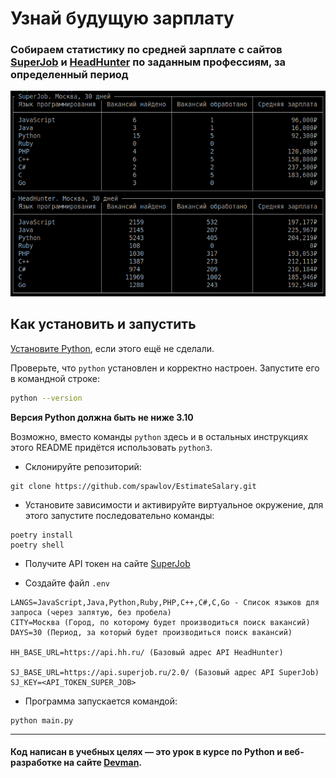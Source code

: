 # Узнай будущую зарплату

### Собираем статистику по средней зарплате с сайтов [SuperJob](https://www.superjob.ru/) и [HeadHunter](https://hh.ru) по заданным профессиям, за определенный период

![CaptureImage](img/capture.png)

## Как установить и запустить

[Установите Python](https://www.python.org/), если этого ещё не сделали.

Проверьте, что `python` установлен и корректно настроен. Запустите его в командной строке:
```sh
python --version
```
**Версия Python должна быть не ниже 3.10** 

Возможно, вместо команды `python` здесь и в остальных инструкциях этого README придётся использовать `python3`. 

- Склонируйте репозиторий:
```shell
git clone https://github.com/spawlov/EstimateSalary.git
```

- Установите зависимости и активируйте виртуальное окружение, для этого запустите последовательно команды:
```shell
poetry install
poetry shell
```

- Получите API токен на сайте [SuperJob](https://api.superjob.ru/)

- Создайте файл ```.env```

```text
LANGS=JavaScript,Java,Python,Ruby,PHP,C++,C#,C,Go - Список языков для запроса (через запятую, без пробела)
CITY=Москва (Город, по которому будет производиться поиск вакансий)
DAYS=30 (Период, за который будет производиться поиск вакансий)

HH_BASE_URL=https://api.hh.ru/ (Базовый адрес API HeadHunter)

SJ_BASE_URL=https://api.superjob.ru/2.0/ (Базовый адрес API SuperJob)
SJ_KEY=<API_TOKEN_SUPER_JOB>
```

- Программа запускается командой:

```shell
python main.py
```

<hr>

#### Код написан в учебных целях — это урок в курсе по Python и веб-разработке на сайте [Devman](https://dvmn.org).
